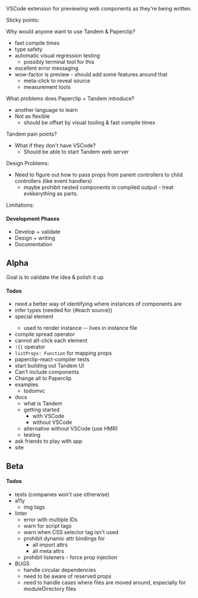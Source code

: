 VSCode extension for previewing web components as they're being written.

Sticky points:

Why would anyone want to use Tandem & Paperclip?

- fast compile times
- type safety
- automatic visual regression testing
  - possibly terminal tool for this
- excellent error messaging
- wow-factor is preview - should add some features around that
  - meta-click to reveal source
  - measurement tools

What problems does Paperclip + Tandem introduce?

- another language to learn
- Not as flexible
  - should be offset by visual tooling & fast compile times

Tandem pain points?

- What if they don't have VSCode?
  - Should be able to start Tandem web server

Design Problems:

- Need to figure out how to pass props from parent controllers to child controllers (like event handlers)
  - maybe prohibit nested components in compiled output - treat evkkerything as parts.

Limitations:

#### Development Phases

- Develop + validate
- Design + writing
- Documentation

## Alpha

Goal is to validate the idea & polish it up

#### Todos

- need a better way of identifying where instances of components are
- infer types (needed for {#each source})
- <preview /> special element
  - used to render instance -- lives in instance file
- compile spread operator
- cannot alt-click each element
- `!{}` operator
- `listProps: Function` for mapping props
- paperclip-react-compiler tests
- start building out Tandem UI
- Can't include components
- Change all to Paperclip
- examples
  - todomvc
- docs
  - what is Tandem
  - getting started
    - with VSCode
    - without VSCode
  - alternative without VSCode (use HMR)
  - testing
- ask friends to play with app
- site

## Beta

#### Todos

- tests (companies won't use otherwise)
- a11y
  - img tags
- linter
  - error with multiple IDs
  - warn for script tags
  - warn when CSS selector tag isn't used
  - prohibit dynamic attr bindings for
    - all import attrs
    - all meta attrs
  - prohibit listeners - force prop injection
- BUGS
  - handle circular dependencies
  - need to be aware of reserved props
  - need to handle cases where files are moved around, especially for moduleDirectory files
